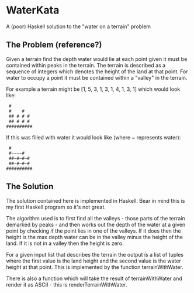 # WaterKata
A (poor) Haskell solution to the "water on a terrain" problem

## The Problem (reference?)

Given a terrain find the depth water would lie at each point given it must be contained within peaks in the terrain. The terrain
is described as a sequence of integers which denotes the height of the land at that point. For water to occupy a point it
must be contained within a "valley" in the terrain.

For example a terrain might be [1, 5, 3, 1, 3, 1, 4, 1, 3, 1] which would look like:
```
 #    
 #    #
 ## # # #
 ## # # #
##########
```

If this was filled with water it would look like (where ~ represents water):
```
 #    
 #~~~~#
 ##~#~#~#
 ##~#~#~#
##########
```

## The Solution

The solution contained here is implemented in Haskell. Bear in mind this is my first Haskell program so it's not great.

The algorithm used is to first find all the valleys - those parts of the terrain demarked by peaks - and then works out the 
depth of the water at a given point by checking if the point lies in one of the valleys. If it does then the height is the 
max depth water can be in the valley minus the height of the land. If it is not in a valley then the height is zero.

For a given input list that describes the terrain the output is a list of tuples where the first value is the land height and the second value is the water height at that point. This is implemented by the function terrainWithWater.

There is also a function which will take the result of terrainWithWater and render it as ASCII - this is renderTerrainWithWater.
